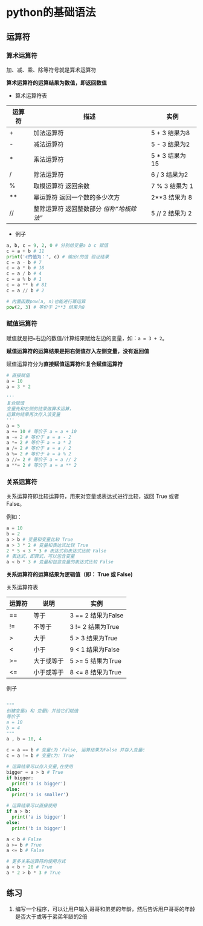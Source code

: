# python的基础语法

## 运算符

### 算术运算符
加、减、乘、除等符号就是算术运算符

**算术运算符的运算结果为数值，即返回数值**

- 算术运算符表

运算符 | 描述 | 实例
------| ---- |----
+ | 加法运算符 | 5 + 3 结果为8
- | 减法运算符 | 5 - 3 结果为2
* | 乘法运算符 | 5 * 3 结果为15
/ | 除法运算符 | 6 / 3 结果为2
% | 取模运算符 返回余数 | 7 % 3 结果为 1
** | 幂运算符 返回一个数的多少次方 | 2**3 结果为 8
// | 整除运算符 返回整数部分 *俗称“地板除法”* | 5 // 2 结果为 2

- 例子

```python
a, b, c = 9, 2, 0 # 分别给变量a b c 赋值
c = a + b # 11
print('c的值为：', c) # 输出c的值 验证结果
c = a - b # 7
c = a * b # 18
c = a / b # 4
c = a % b # 1
c = a ** b # 81
c = a // b # 2

# 内置函数pow(a, n)也能进行幂运算
pow(2, 3) # 等价于 2**3 结果为8
```
### 赋值运算符
赋值就是把`=`右边的数值/计算结果赋给左边的变量，如：`a = 3 + 2`。

**赋值运算符的运算结果是把右侧值存入左侧变量，没有返回值**

赋值运算符分为**直接赋值运算符**和**复合赋值运算符**

```python
# 直接赋值
a = 10
a = 3 * 2

'''
复合赋值
变量先和右侧的结果做算术运算，
运算的结果再次存入该变量
'''
a = 5
a += 10 # 等价于 a = a + 10
a -= 2 # 等价于 a = a - 2
a *= 2 # 等价于 a = a * 2
a /= 2 # 等价于 a = a / 2
a %= 2 # 等价于 a = a % 2
a //= 2 # 等价于 a = a // 2
a **= 2 # 等价于 a = a ** 2

```

### 关系运算符
关系运算符即比较运算符，用来对变量或表达式进行比较，返回 True 或者 False。

例如：
```python
a = 10
b = 2
a > b # 变量和变量比较 True
a > 3 * 2 # 变量和表达式比较 True
2 * 5 < 3 * 3 # 表达式和表达式比较 False
# 表达式，即算式，可以包含变量
a < b * 3 # 变量和包含变量的表达式比较 False
```

**关系运算符的运算结果为逻辑值（即： True 或 False)**

关系运算符表

运算符 | 说明 | 实例
------| ---- | -----
== | 等于 | 3 == 2 结果为False
!= | 不等于 | 3 != 2 结果为True
> | 大于 | 5 > 3 结果为True
< | 小于 | 9 < 1 结果为False
>= | 大于或等于 | 5 >= 5 结果为True
<= | 小于或等于 | 8 <= 8 结果为True

例子

```python

"""
创建变量a 和 变量b 并给它们赋值
等价于
a = 10
b = 4
"""
a , b = 10, 4

c = a == b # 变量c为：False, 运算结果为False 并存入变量c
c = a != b # 变量c为: True

# 运算结果可以存入变量,在使用
bigger = a > b # True
if bigger: 
  print('a is bigger')
else:
  print('a is smaller')

# 运算结果可以直接使用
if a > b: 
  print('a is bigger')
else:
  print('b is bigger')

a < b # False
a >= b # True
a <= b # False

# 更多关系运算符的使用方式
a < b + 20 # True
a * 2 > b * 3 # True
```

## 练习
1. 编写一个程序，可以让用户输入哥哥和弟弟的年龄，然后告诉用户哥哥的年龄是否大于或等于弟弟年龄的2倍

